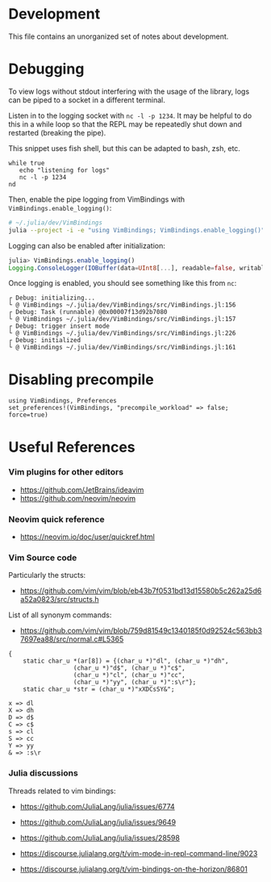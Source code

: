 
# Development

This file contains an unorganized set of notes about development.

# Debugging
To view logs without stdout interfering with the usage of the library, logs can be piped to a socket in a different terminal.

Listen in to the logging socket with `nc -l -p 1234`. It may be helpful to do this in a while loop so that the REPL may be repeatedly shut down and restarted (breaking the pipe).

This snippet uses fish shell, but this can be adapted to bash, zsh, etc.

```fish
while true
   echo "listening for logs"
   nc -l -p 1234
nd
```

Then, enable the pipe logging from VimBindings with `VimBindings.enable_logging()`:

```bash
# ~/.julia/dev/VimBindings
julia --project -i -e "using VimBindings; VimBindings.enable_logging()"
```

Logging can also be enabled after initialization:

```julia
julia> VimBindings.enable_logging()
Logging.ConsoleLogger(IOBuffer(data=UInt8[...], readable=false, writable=false, seekable=false, append=false, size=0, maxsize=0, ptr=1, mark=-1), Info, Logging.default_metafmt, true, 0, Dict{Any, Int64}())
```

Once logging is enabled, you should see something like this from `nc`:

```
┌ Debug: initializing...
└ @ VimBindings ~/.julia/dev/VimBindings/src/VimBindings.jl:156
┌ Debug: Task (runnable) @0x00007f13d92b7080
└ @ VimBindings ~/.julia/dev/VimBindings/src/VimBindings.jl:157
┌ Debug: trigger insert mode
└ @ VimBindings ~/.julia/dev/VimBindings/src/VimBindings.jl:226
┌ Debug: initialized
└ @ VimBindings ~/.julia/dev/VimBindings/src/VimBindings.jl:161
```

# Disabling precompile

```
using VimBindings, Preferences
set_preferences!(VimBindings, "precompile_workload" => false; force=true)
```

# Useful References
### Vim plugins for other editors
- https://github.com/JetBrains/ideavim
- https://github.com/neovim/neovim

### Neovim quick reference
- https://neovim.io/doc/user/quickref.html


### Vim Source code
Particularly the structs:
- https://github.com/vim/vim/blob/eb43b7f0531bd13d15580b5c262a25d6a52a0823/src/structs.h

List of all synonym commands:
- https://github.com/vim/vim/blob/759d81549c1340185f0d92524c563bb37697ea88/src/normal.c#L5365

```
{
    static char_u *(ar[8]) = {(char_u *)"dl", (char_u *)"dh",
			      (char_u *)"d$", (char_u *)"c$",
			      (char_u *)"cl", (char_u *)"cc",
			      (char_u *)"yy", (char_u *)":s\r"};
    static char_u *str = (char_u *)"xXDCsSY&";
    
x => dl
X => dh
D => d$
C => c$
s => cl
S => cc
Y => yy
& => :s\r
```

### Julia discussions
Threads related to vim bindings:

- https://github.com/JuliaLang/julia/issues/6774
- https://github.com/JuliaLang/julia/issues/9649
- https://github.com/JuliaLang/julia/issues/28598

- https://discourse.julialang.org/t/vim-mode-in-repl-command-line/9023
- https://discourse.julialang.org/t/vim-bindings-on-the-horizon/86801
